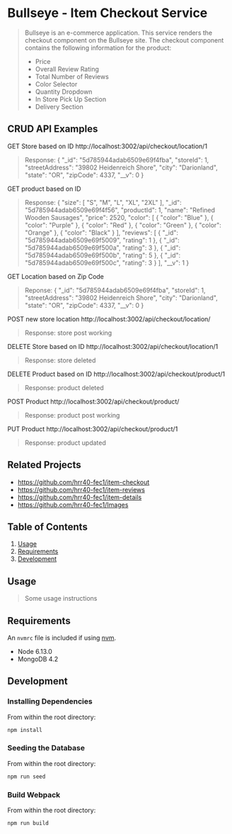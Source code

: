 # Bullseye - Item Checkout Service

> Bullseye is an e-commerce application.  This service renders the checkout component on the Bullseye site.  The checkout component contains the following information for the product:
>  - Price
>  - Overall Review Rating
>  - Total Number of Reviews
>  - Color Selector
>  - Quantity Dropdown
>  - In Store Pick Up Section
>  - Delivery Section

## CRUD API Examples
 GET Store based on ID
 http://localhost:3002/api/checkout/location/1

> Response:
{
    "_id": "5d785944adab6509e69f4fba",
    "storeId": 1,
    "streetAddress": "39802 Heidenreich Shore",
    "city": "Darionland",
    "state": "OR",
    "zipCode": 4337,
    "__v": 0
> }

 GET product based on ID

> Response:
{
    "size": [
        "S",
        "M",
        "L",
        "XL",
        "2XL"
    ],
    "_id": "5d785944adab6509e69f4f56",
    "productId": 1,
    "name": "Refined Wooden Sausages",
    "price": 2520,
    "color": [
        {
            "color": "Blue"
        },
        {
            "color": "Purple"
        },
        {
            "color": "Red"
        },
        {
            "color": "Green"
        },
        {
            "color": "Orange"
        },
        {
            "color": "Black"
        }
    ],
    "reviews": [
        {
            "_id": "5d785944adab6509e69f5009",
            "rating": 1
        },
        {
            "_id": "5d785944adab6509e69f500a",
            "rating": 3
        },
        {
            "_id": "5d785944adab6509e69f500b",
            "rating": 5
        },
        {
            "_id": "5d785944adab6509e69f500c",
            "rating": 3
        }
    ],
    "__v": 1
> }

GET Location based on Zip Code
> Reponse:
{
    "_id": "5d785944adab6509e69f4fba",
    "storeId": 1,
    "streetAddress": "39802 Heidenreich Shore",
    "city": "Darionland",
    "state": "OR",
    "zipCode": 4337,
    "__v": 0
> }

POST new store location
http://localhost:3002/api/checkout/location/
> Response:
> store post working

DELETE Store based on ID
http://localhost:3002/api/checkout/location/1
> Response:
> store deleted

DELETE Product based on ID
http://localhost:3002/api/checkout/product/1
> Response:
> product deleted

POST Product
http://localhost:3002/api/checkout/product/
> Response:
> product post working

PUT Product
http://localhost:3002/api/checkout/product/1
> Response:
> product updated


## Related Projects

  - https://github.com/hrr40-fec1/item-checkout
  - https://github.com/hrr40-fec1/item-reviews
  - https://github.com/hrr40-fec1/item-details
  - https://github.com/hrr40-fec1/Images

## Table of Contents

1. [Usage](#Usage)
1. [Requirements](#requirements)
1. [Development](#development)

## Usage

> Some usage instructions

## Requirements

An `nvmrc` file is included if using [nvm](https://github.com/creationix/nvm).

- Node 6.13.0
- MongoDB 4.2

## Development

### Installing Dependencies

From within the root directory:

```sh
npm install
```

### Seeding the Database

From within the root directory:

```sh
npm run seed
```

### Build Webpack

From within the root directory:

```sh
npm run build
```
